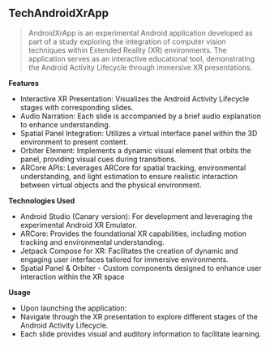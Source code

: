 
## TechAndroidXrApp

> AndroidXrApp is an experimental Android application developed as part of a study exploring the integration of computer vision techniques within Extended Reality (XR) environments. The application serves as an interactive educational tool, demonstrating the Android Activity Lifecycle through immersive XR presentations.

**Features**
- Interactive XR Presentation: Visualizes the Android Activity Lifecycle stages with corresponding slides.
- Audio Narration: Each slide is accompanied by a brief audio explanation to enhance understanding.
- Spatial Panel Integration: Utilizes a virtual interface panel within the 3D environment to present content.
- Orbiter Element: Implements a dynamic visual element that orbits the panel, providing visual cues during transitions.
- ARCore APIs: Leverages ARCore for spatial tracking, environmental understanding, and light estimation to ensure realistic interaction between virtual objects and the physical environment.

**Technologies Used**
- Android Studio (Canary version): For development and leveraging the experimental Android XR Emulator.
- ARCore: Provides the foundational XR capabilities, including motion tracking and environmental understanding.
- Jetpack Compose for XR: Facilitates the creation of dynamic and engaging user interfaces tailored for immersive environments.
- Spatial Panel & Orbiter - Custom components designed to enhance user interaction within the XR space

**Usage**
- Upon launching the application:
- Navigate through the XR presentation to explore different stages of the Android Activity Lifecycle.
- Each slide provides visual and auditory information to facilitate learning.
